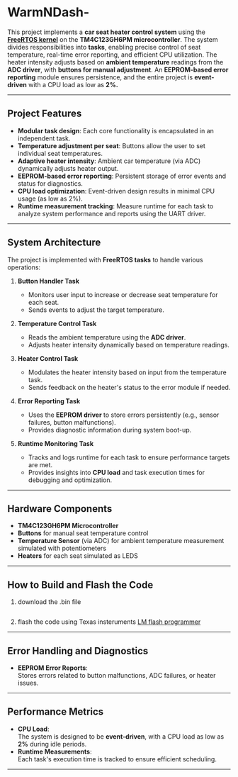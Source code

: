 # WarmNDash-


This project implements a **car seat heater control system** using the [**FreeRTOS kernel**](https://www.freertos.org/Documentation/00-Overview) on the **TM4C123GH6PM microcontroller**. The system divides responsibilities into **tasks**, enabling precise control of seat temperature, real-time error reporting, and efficient CPU utilization. The heater intensity adjusts based on **ambient temperature** readings from the **ADC driver**, with **buttons for manual adjustment**. An **EEPROM-based error reporting** module ensures persistence, and the entire project is **event-driven** with a CPU load as low as **2%.**

---

## Project Features

- **Modular task design**: Each core functionality is encapsulated in an independent task.
- **Temperature adjustment per seat**: Buttons allow the user to set individual seat temperatures.
- **Adaptive heater intensity**: Ambient car temperature (via ADC) dynamically adjusts heater output.
- **EEPROM-based error reporting**: Persistent storage of error events and status for diagnostics.
- **CPU load optimization**: Event-driven design results in minimal CPU usage (as low as 2%).
- **Runtime measurement tracking**: Measure runtime for each task to analyze system performance and reports using the UART driver.

---

## System Architecture

The project is implemented with **FreeRTOS tasks** to handle various operations:

1. **Button Handler Task**  
   - Monitors user input to increase or decrease seat temperature for each seat.
   - Sends events to adjust the target temperature.

2. **Temperature Control Task**  
   - Reads the ambient temperature using the **ADC driver**.  
   - Adjusts heater intensity dynamically based on temperature readings.  

3. **Heater Control Task**  
   - Modulates the heater intensity based on input from the temperature task.  
   - Sends feedback on the heater's status to the error module if needed.

4. **Error Reporting Task**  
   - Uses the **EEPROM driver** to store errors persistently (e.g., sensor failures, button malfunctions).  
   - Provides diagnostic information during system boot-up.

5. **Runtime Monitoring Task**  
   - Tracks and logs runtime for each task to ensure performance targets are met.  
   - Provides insights into **CPU load** and task execution times for debugging and optimization.

---

## Hardware Components

- **TM4C123GH6PM Microcontroller**  
- **Buttons** for manual seat temperature control  
- **Temperature Sensor** (via ADC) for ambient temperature measurement simulated with potentiometers
- **Heaters** for each seat  simulated as LEDS

---

## How to Build and Flash the Code

1. download the .bin file
   ```
2. flash the code using Texas insteruments [LM flash programmer](https://www.ti.com/tool/LMFLASHPROGRAMMER)

---


## Error Handling and Diagnostics

- **EEPROM Error Reports**:  
  Stores errors related to button malfunctions, ADC failures, or heater issues.  

---

## Performance Metrics

- **CPU Load**:  
  The system is designed to be **event-driven**, with a CPU load as low as **2%** during idle periods.
- **Runtime Measurements**:  
  Each task's execution time is tracked to ensure efficient scheduling.

---



